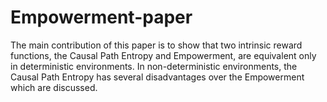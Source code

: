# Empowerment-paper
The main contribution of this paper is to show that two intrinsic reward functions, the Causal Path Entropy and Empowerment, are equivalent only in deterministic environments. In non-deterministic environments, the Causal Path Entropy has several disadvantages over the Empowerment which are discussed.
